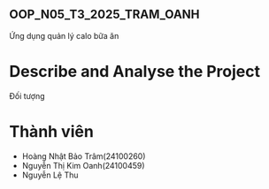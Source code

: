 ## OOP_N05_T3_2025_TRAM_OANH
Ứng dụng quản lý calo bữa ăn

# Describe and Analyse the Project
 Đối tượng
 



# Thành viên
- Hoàng Nhật Bảo Trâm(24100260)
- Nguyễn Thị Kim Oanh(24100459)
- Nguyễn Lệ Thu 
